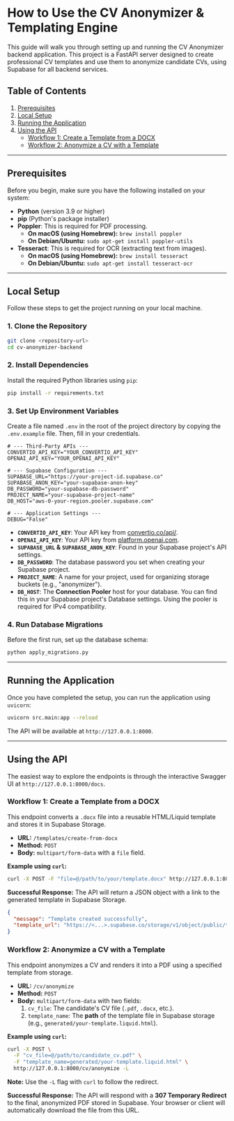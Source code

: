 # How to Use the CV Anonymizer & Templating Engine

This guide will walk you through setting up and running the CV Anonymizer backend application. This project is a FastAPI server designed to create professional CV templates and use them to anonymize candidate CVs, using Supabase for all backend services.

## Table of Contents

1.  [Prerequisites](#prerequisites)
2.  [Local Setup](#local-setup)
3.  [Running the Application](#running-the-application)
4.  [Using the API](#using-the-api)
    *   [Workflow 1: Create a Template from a DOCX](#workflow-1-create-a-template-from-a-docx)
    *   [Workflow 2: Anonymize a CV with a Template](#workflow-2-anonymize-a-cv-with-a-template)

---

## Prerequisites

Before you begin, make sure you have the following installed on your system:

*   **Python** (version 3.9 or higher)
*   **pip** (Python's package installer)
*   **Poppler**: This is required for PDF processing.
    *   **On macOS (using Homebrew):** `brew install poppler`
    *   **On Debian/Ubuntu:** `sudo apt-get install poppler-utils`
*   **Tesseract**: This is required for OCR (extracting text from images).
    *   **On macOS (using Homebrew):** `brew install tesseract`
    *   **On Debian/Ubuntu:** `sudo apt-get install tesseract-ocr`

---

## Local Setup

Follow these steps to get the project running on your local machine.

### 1. Clone the Repository

```bash
git clone <repository-url>
cd cv-anonymizer-backend
```

### 2. Install Dependencies

Install the required Python libraries using `pip`:

```bash
pip install -r requirements.txt
```

### 3. Set Up Environment Variables

Create a file named `.env` in the root of the project directory by copying the `.env.example` file. Then, fill in your credentials.

```
# --- Third-Party APIs ---
CONVERTIO_API_KEY="YOUR_CONVERTIO_API_KEY"
OPENAI_API_KEY="YOUR_OPENAI_API_KEY"

# --- Supabase Configuration ---
SUPABASE_URL="https://your-project-id.supabase.co"
SUPABASE_ANON_KEY="your-supabase-anon-key"
DB_PASSWORD="your-supabase-db-password"
PROJECT_NAME="your-supabase-project-name"
DB_HOST="aws-0-your-region.pooler.supabase.com"

# --- Application Settings ---
DEBUG="False"
```

*   **`CONVERTIO_API_KEY`**: Your API key from [convertio.co/api/](https://convertio.co/api/).
*   **`OPENAI_API_KEY`**: Your API key from [platform.openai.com](https://platform.openai.com/).
*   **`SUPABASE_URL` & `SUPABASE_ANON_KEY`**: Found in your Supabase project's API settings.
*   **`DB_PASSWORD`**: The database password you set when creating your Supabase project.
*   **`PROJECT_NAME`**: A name for your project, used for organizing storage buckets (e.g., "anonymizer").
*   **`DB_HOST`**: The **Connection Pooler** host for your database. You can find this in your Supabase project's Database settings. Using the pooler is required for IPv4 compatibility.

### 4. Run Database Migrations
Before the first run, set up the database schema:
```bash
python apply_migrations.py
```

---

## Running the Application

Once you have completed the setup, you can run the application using `uvicorn`:

```bash
uvicorn src.main:app --reload
```
The API will be available at `http://127.0.0.1:8000`.

---

## Using the API

The easiest way to explore the endpoints is through the interactive Swagger UI at `http://127.0.0.1:8000/docs`.

### Workflow 1: Create a Template from a DOCX

This endpoint converts a `.docx` file into a reusable HTML/Liquid template and stores it in Supabase Storage.

*   **URL:** `/templates/create-from-docx`
*   **Method:** `POST`
*   **Body:** `multipart/form-data` with a `file` field.

**Example using `curl`:**
```bash
curl -X POST -F "file=@/path/to/your/template.docx" http://127.0.0.1:8000/templates/create-from-docx
```

**Successful Response:**
The API will return a JSON object with a link to the generated template in Supabase Storage.
```json
{
  "message": "Template created successfully",
  "template_url": "https://<...>.supabase.co/storage/v1/object/public/templates/generated/<...>.liquid.html"
}
```

### Workflow 2: Anonymize a CV with a Template

This endpoint anonymizes a CV and renders it into a PDF using a specified template from storage.

*   **URL:** `/cv/anonymize`
*   **Method:** `POST`
*   **Body:** `multipart/form-data` with two fields:
    1.  `cv_file`: The candidate's CV file (`.pdf`, `.docx`, etc.).
    2.  `template_name`: The **path** of the template file in Supabase storage (e.g., `generated/your-template.liquid.html`).

**Example using `curl`:**
```bash
curl -X POST \
  -F "cv_file=@/path/to/candidate_cv.pdf" \
  -F "template_name=generated/your-template.liquid.html" \
  http://127.0.0.1:8000/cv/anonymize -L
```
**Note:** Use the `-L` flag with `curl` to follow the redirect.

**Successful Response:**
The API will respond with a **307 Temporary Redirect** to the final, anonymized PDF stored in Supabase. Your browser or client will automatically download the file from this URL.
